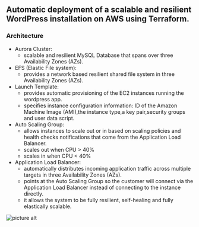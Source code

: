 ## Automatic deployment of a scalable and resilient WordPress installation on AWS using Terraform.

### Architecture 
* Aurora Cluster:
  * scalable and resilient MySQL Database that spans over three Availability Zones (AZs).
* EFS (Elastic File system):
  * provides a network based resilient shared file system in three Availability Zones (AZs). 
* Launch Template: 
  * provides automatic provisioning of the EC2 instances running the wordpress app.
  * specifies instance configuration information: ID of the Amazon Machine Image (AMI),the instance type,a key pair,security groups and user data script.
* Auto Scaling Group:
  * allows instances to scale out or in based on scaling policies and health checks notifications that come from the Application Load Balancer.
  * scales out when CPU > 40%
  * scales in when CPU < 40%
* Application Load Balancer: 
  * automatically distributes incoming application traffic across multiple targets in three Availability Zones (AZs).
  * points at the Auto Scaling Group so the customer will connect via the Application Load Balancer instead of connecting to the instance directly.
  * it allows the system to be fully resilient, self-healing and fully elastically scalable.
  
![picture alt](https://github.com/George-T-Serban/aws-high-availability-wordpress/blob/main/aws-wordpress-smaller.png?raw=true)